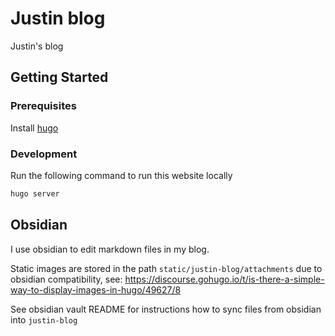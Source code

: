 # Justin blog

Justin's blog

## Getting Started

### Prerequisites

Install [hugo](https://gohugo.io/)

### Development

Run the following command to run this website locally

```sh
hugo server
```

## Obsidian

I use obsidian to edit markdown files in my blog.

Static images are stored in the path `static/justin-blog/attachments` due to obsidian compatibility, see: https://discourse.gohugo.io/t/is-there-a-simple-way-to-display-images-in-hugo/49627/8

See obsidian vault README for instructions how to sync files from obsidian into `justin-blog`
